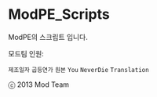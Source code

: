 ModPE_Scripts
=============

ModPE의 스크립트 입니다.


모드팀 인원:

`제조일자` `곱등연가` `원본` `You` `NeverDie` `Translation`

ⓒ 2013 Mod Team

